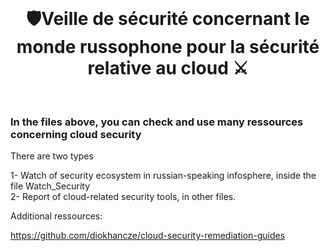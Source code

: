 <br/>
<div align="center">

# 🛡️Veille de sécurité concernant le monde russophone pour la sécurité relative au cloud ⚔️
</div>
<br/>

###  In the files above, you can check and use many ressources concerning cloud security


There are two types

1-  Watch of security ecosystem in russian-speaking infosphere, inside the file Watch_Security <br>
2- Report of cloud-related security tools, in other files. <br>



Additional ressources:

https://github.com/diokhancze/cloud-security-remediation-guides
